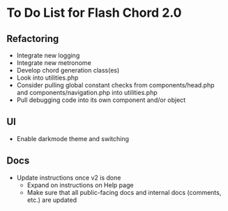 # To Do List for Flash Chord 2.0

## Refactoring

- Integrate new logging
- Integrate new metronome
- Develop chord generation class(es)
- Look into utilities.php
- Consider pulling global constant checks from components/head.php and components/navigation.php into utilities.php
- Pull debugging code into its own component and/or object

## UI

- Enable darkmode theme and switching

## Docs

- Update instructions once v2 is done
  - Expand on instructions on Help page
  - Make sure that all public-facing docs and internal docs (comments, etc.) are updated

